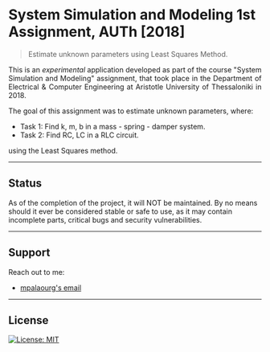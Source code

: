 # System Simulation and Modeling 1st Assignment, AUTh [2018]
> Estimate unknown parameters using Least Squares Method.

<p align="justify">
This is an <i>experimental</i> application developed as part of the course "System Simulation and Modeling" assignment, that took place in the Department of Electrical & Computer Engineering at Aristotle University of Thessaloniki in 2018.
</p>
<p align="justify">
The goal of this assignment was to estimate unknown parameters, where:
<ul>
<li> Task 1: Find k, m, b in a mass - spring - damper system. </li>
<li> Task 2: Find RC, LC in a RLC circuit. </li>
</ul>
using the Least Squares method.
</p>

---

## Status

As of the completion of the project, it will NOT be maintained. By no means should it ever be considered stable or safe to use, as it may contain incomplete parts, critical bugs and security vulnerabilities.

---

## Support

Reach out to me:

- [mpalaourg's email](mailto:gbalaouras@gmail.com "gbalaouras@gmail.com")

---

## License

[![License: MIT](https://img.shields.io/badge/License-MIT-yellow.svg)](https://github.com/mpalaourg/SystemModeling/blob/master/LICENSE)
